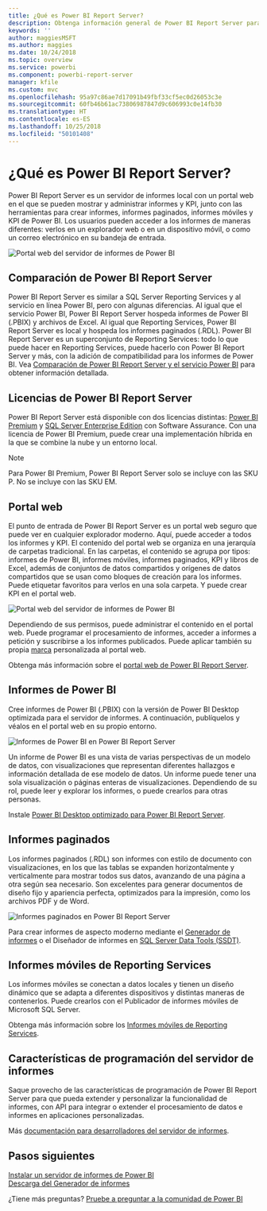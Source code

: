 ```yaml
---
title: ¿Qué es Power BI Report Server?
description: Obtenga información general de Power BI Report Server para saber cómo se adapta a SQL Server Reporting Services (SSRS) y al resto de servicios de Power BI.
keywords: ''
author: maggiesMSFT
ms.author: maggies
ms.date: 10/24/2018
ms.topic: overview
ms.service: powerbi
ms.component: powerbi-report-server
manager: kfile
ms.custom: mvc
ms.openlocfilehash: 95a97c86ae7d17091b49fbf33cf5ec0d26053c3e
ms.sourcegitcommit: 60fb46b61ac73806987847d9c606993c0e14fb30
ms.translationtype: HT
ms.contentlocale: es-ES
ms.lasthandoff: 10/25/2018
ms.locfileid: "50101408"
---
```

# <a name="what-is-power-bi-report-server"></a>¿Qué es Power BI Report Server?

Power BI Report Server es un servidor de informes local con un portal web en el que se pueden mostrar y administrar informes y KPI, junto con las herramientas para crear informes, informes paginados, informes móviles y KPI de Power BI. Los usuarios pueden acceder a los informes de maneras diferentes: verlos en un explorador web o en un dispositivo móvil, o como un correo electrónico en su bandeja de entrada.

![Portal web del servidor de informes de Power BI](media/get-started/power-bi-report-server-overview.png)

## <a name="comparing-power-bi-report-server"></a>Comparación de Power BI Report Server 
Power BI Report Server es similar a SQL Server Reporting Services y al servicio en línea Power BI, pero con algunas diferencias. Al igual que el servicio Power BI, Power BI Report Server hospeda informes de Power BI (.PBIX) y archivos de Excel. Al igual que Reporting Services, Power BI Report Server es local y hospeda los informes paginados (.RDL). Power BI Report Server es un superconjunto de Reporting Services: todo lo que puede hacer en Reporting Services, puede hacerlo con Power BI Report Server y más, con la adición de compatibilidad para los informes de Power BI. Vea [Comparación de Power BI Report Server y el servicio Power BI](compare-report-server-service.md) para obtener información detallada.

## <a name="licensing-power-bi-report-server"></a>Licencias de Power BI Report Server
Power BI Report Server está disponible con dos licencias distintas: [Power BI Premium](../service-premium.md) y [SQL Server Enterprise Edition](https://www.microsoft.com/sql-server/sql-server-2017-editions) con Software Assurance. Con una licencia de Power BI Premium, puede crear una implementación híbrida en la que se combine la nube y un entorno local.  

> [!NOTE]
> Para Power BI Premium, Power BI Report Server solo se incluye con las SKU P. No se incluye con las SKU EM.

## <a name="web-portal"></a>Portal web
El punto de entrada de Power BI Report Server es un portal web seguro que puede ver en cualquier explorador moderno. Aquí, puede acceder a todos los informes y KPI. El contenido del portal web se organiza en una jerarquía de carpetas tradicional. En las carpetas, el contenido se agrupa por tipos: informes de Power BI, informes móviles, informes paginados, KPI y libros de Excel, además de conjuntos de datos compartidos y orígenes de datos compartidos que se usan como bloques de creación para los informes. Puede etiquetar favoritos para verlos en una sola carpeta. Y puede crear KPI en el portal web. 

![Portal web del servidor de informes de Power BI](media/get-started/web-portal.png)

Dependiendo de sus permisos, puede administrar el contenido en el portal web. Puede programar el procesamiento de informes, acceder a informes a petición y suscribirse a los informes publicados. Puede aplicar también su propia [marca](https://docs.microsoft.com/sql/reporting-services/branding-the-web-portal) personalizada al portal web. 

Obtenga más información sobre el [portal web de Power BI Report Server](https://docs.microsoft.com/sql/reporting-services/web-portal-ssrs-native-mode).

## <a name="power-bi-reports"></a>Informes de Power BI
Cree informes de Power BI (.PBIX) con la versión de Power BI Desktop optimizada para el servidor de informes. A continuación, publíquelos y véalos en el portal web en su propio entorno.

![Informes de Power BI en Power BI Report Server](media/get-started/powerbi-reports.png)

Un informe de Power BI es una vista de varias perspectivas de un modelo de datos, con visualizaciones que representan diferentes hallazgos e información detallada de ese modelo de datos.  Un informe puede tener una sola visualización o páginas enteras de visualizaciones. Dependiendo de su rol, puede leer y explorar los informes, o puede crearlos para otras personas.

Instale [Power BI Desktop optimizado para Power BI Report Server](quickstart-create-powerbi-report.md).

## <a name="paginated-reports"></a>Informes paginados
Los informes paginados (.RDL) son informes con estilo de documento con visualizaciones, en los que las tablas se expanden horizontalmente y verticalmente para mostrar todos sus datos, avanzando de una página a otra según sea necesario. Son excelentes para generar documentos de diseño fijo y apariencia perfecta, optimizados para la impresión, como los archivos PDF y de Word.

![Informes paginados en Power BI Report Server](media/get-started/paginated-reports.png)

Para crear informes de aspecto moderno mediante el [Generador de informes](https://docs.microsoft.com/sql/reporting-services/report-builder/report-builder-in-sql-server-2016) o el Diseñador de informes en [SQL Server Data Tools (SSDT)](https://docs.microsoft.com/sql/reporting-services/tools/reporting-services-in-sql-server-data-tools-ssdt).

## <a name="reporting-services-mobile-reports"></a>Informes móviles de Reporting Services
Los informes móviles se conectan a datos locales y tienen un diseño dinámico que se adapta a diferentes dispositivos y distintas maneras de contenerlos. Puede crearlos con el Publicador de informes móviles de Microsoft SQL Server.

Obtenga más información sobre los [Informes móviles de Reporting Services](https://docs.microsoft.com/sql/reporting-services/mobile-reports/create-mobile-reports-with-sql-server-mobile-report-publisher). 

## <a name="report-server-programming-features"></a>Características de programación del servidor de informes
Saque provecho de las características de programación de Power BI Report Server para que pueda extender y personalizar la funcionalidad de informes, con API para integrar o extender el procesamiento de datos e informes en aplicaciones personalizadas.

Más [documentación para desarrolladores del servidor de informes](https://docs.microsoft.com/sql/reporting-services/reporting-services-developer-documentation).

## <a name="next-steps"></a>Pasos siguientes
[Instalar un servidor de informes de Power BI](install-report-server.md)  
[Descarga del Generador de informes](https://www.microsoft.com/download/details.aspx?id=53613)  

¿Tiene más preguntas? [Pruebe a preguntar a la comunidad de Power BI](https://community.powerbi.com/)


